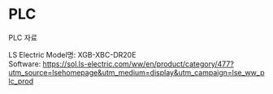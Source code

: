 # PLC
PLC 자료

LS Electric 
Model명: XGB-XBC-DR20E   
Software: https://sol.ls-electric.com/ww/en/product/category/477?utm_source=lsehomepage&utm_medium=display&utm_campaign=lse_ww_plc_prod

